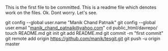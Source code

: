 This is the first file to be committed.
This is a readme file which denotes work on the files.
Ok. Dont worry. Let's see.

git config --global user.name "Manik Chand Patnaik"
git config --global user.email "manik_chand_patnaik@yahoo.com"
cd public_html/davrepo/
touch README.md
git init
git add README.md
git commit -m "first commit"
git remote add origin https://github.com/manik/tesgit.git
git push -u origin master
